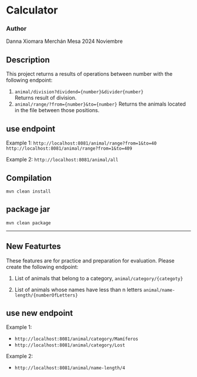 # Calculator 

### Author
Danna Xiomara Merchán Mesa
2024 Noviembre

## Description

This project returns a results of operations between number with the following endpoint:

1. `animal/division?dividend={number}&divider{number}`   
   Returns result of division.
2.  `animal/range/?from={number}&to={number}`
   Returns the animals located in the file between those positions.


## use endpoint

Example 1: 
`http://localhost:8081/animal/range?from=1&to=40`
`http://localhost:8081/animal/range?from=1&to=409`

Example 2: 
`http://localhost:8081/animal/all`



## Compilation

```
mvn clean install
```

## package jar
```
mvn clean package
```

---

## New Featurtes

These features are for practice and preparation for evaluation. Please create the following endpoint:

1. List of animals that belong to a category, 
 `animal/category/{categoty}`

2. List of animals whose names have less than n letters
 `animal/name-length/{numberOfLetters}`


## use new endpoint

Example 1: 
- `http://localhost:8081/animal/category/Mamíferos`
- `http://localhost:8081/animal/category/Lost`

Example 2: 
- `http://localhost:8081/animal/name-length/4`
